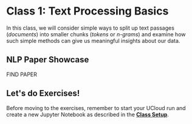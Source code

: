 # Class 1: Text Processing Basics
In this class, we will consider simple ways to split up text passages (*documents*) into smaller chunks (*tokens* or *n-grams*) and examine how such simple methods can give us meaningful insights about our data.

## NLP Paper Showcase 
FIND PAPER 

## Let's do Exercises!
Before moving to the exercises, remember to start your UCloud run and create a new Jupyter Notebook as described in the **[Class Setup](../book/getting_started/class_setup.md)**.

